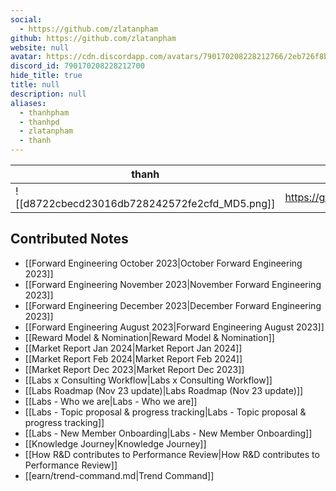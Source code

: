 ```yaml
---
social: 
  - https://github.com/zlatanpham
github: https://github.com/zlatanpham
website: null
avatar: https://cdn.discordapp.com/avatars/790170208228212766/2eb726f8baa632a90eb7600fabd804d8?size=1024
discord_id: 790170208228212700
hide_title: true
title: null
description: null
aliases: 
  - thanhpham
  - thanhpd
  - zlatanpham
  - thanh
---
```

<div class="profile"/>

| thanh                                                                                                                | contact                       |
| -------------------------------------------------------------------------------------------------------------------- | ----------------------------- |
| ![[d8722cbecd23016db728242572fe2cfd_MD5.png]]| https://github.com/zlatanpham |

## Contributed Notes
- [[Forward Engineering October 2023|October Forward Engineering 2023]]
- [[Forward Engineering November 2023|November Forward Engineering 2023]]
- [[Forward Engineering December 2023|December Forward Engineering 2023]]
- [[Forward Engineering August 2023|Forward Engineering August 2023]]
- [[Reward Model & Nomination|Reward Model & Nomination]]
- [[Market Report Jan 2024|Market Report Jan 2024]]
- [[Market Report Feb 2024|Market Report Feb 2024]]
- [[Market Report Dec 2023|Market Report Dec 2023]]
- [[Labs x Consulting Workflow|Labs x Consulting Workflow]]
- [[Labs Roadmap (Nov 23 update)|Labs Roadmap (Nov 23 update)]]
- [[Labs - Who we are|Labs - Who we are]]
- [[Labs - Topic proposal & progress tracking|Labs - Topic proposal & progress tracking]]
- [[Labs - New Member Onboarding|Labs - New Member Onboarding]]
- [[Knowledge Journey|Knowledge Journey]]
- [[How R&D contributes to Performance Review|How R&D contributes to Performance Review]]
- [[earn/trend-command.md|Trend Command]]